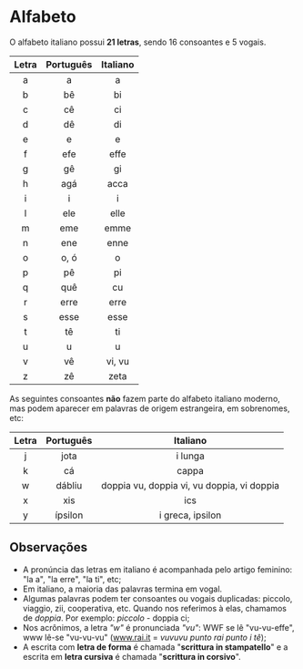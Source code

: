 # Alfabeto

O alfabeto italiano possui **21 letras**, sendo 16 consoantes e 5 vogais.

Letra     | Português    | Italiano
:-------: | :----------: | :----------:
a         | a            | a
b         | bê           | bi
c         | cê           | ci
d         | dê           | di
e         | e            | e
f         | efe          | effe  
g         | gê           | gi            
h         | agá          | acca
i         | i            | i 
l         | ele          | elle
m         | eme          | emme
n         | ene          | enne
o         | o, ó         | o
p         | pê           | pi
q         | quê          | cu
r         | erre         | erre
s         | esse         | esse
t         | tê           | ti
u         | u            | u
v         | vê           | vi, vu
z         | zê           | zeta

 As seguintes consoantes **não** fazem parte do alfabeto italiano moderno, mas podem aparecer em palavras de origem estrangeira, em sobrenomes, etc:
 
Letra     | Português    | Italiano
:-------: | :----------: | :----------:
j         | jota         | i lunga
k         | cá           | cappa
w         | dábliu       | doppia vu, doppia vi, vu doppia, vi doppia
x         | xis          | ics
y         | ípsilon      | i greca, ipsilon

## Observações

* A pronúncia das letras em italiano é acompanhada pelo artigo feminino: "la a", "la erre", "la ti", etc;
* Em italiano, a maioria das palavras termina em vogal.
* Algumas palavras podem ter consoantes ou vogais duplicadas: piccolo, viaggio, zii, cooperativa, etc. Quando nos referimos à elas, chamamos de *doppia*. Por exemplo: *piccolo* - doppia ci;
* Nos acrônimos, a letra *"w"* é pronunciada *"vu"*: WWF se lê "vu-vu-effe", www lê-se "vu-vu-vu" (www.rai.it = *vuvuvu punto rai punto i tê*);
* A escrita com **letra de forma** é chamada "**scrittura in stampatello**" e a escrita em **letra cursiva** é chamada "**scrittura in corsivo**".

